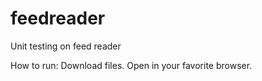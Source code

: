 # feedreader
Unit testing on feed reader

How to run:
Download files. Open in your favorite browser.
